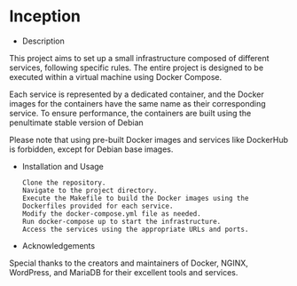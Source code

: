 # Inception

- Description

This project aims to set up a small infrastructure composed of different services, following specific rules. The entire project is designed to be executed within a virtual machine using Docker Compose.

Each service is represented by a dedicated container, and the Docker images for the containers have the same name as their corresponding service. To ensure performance, the containers are built using the penultimate stable version of Debian

Please note that using pre-built Docker images and services like DockerHub is forbidden, except for Debian base images.

- Installation and Usage
  ```
  Clone the repository.
  Navigate to the project directory.
  Execute the Makefile to build the Docker images using the Dockerfiles provided for each service.
  Modify the docker-compose.yml file as needed.
  Run docker-compose up to start the infrastructure.
  Access the services using the appropriate URLs and ports.
  ```

- Acknowledgements
  
Special thanks to the creators and maintainers of Docker, NGINX, WordPress, and MariaDB for their excellent tools and services.


